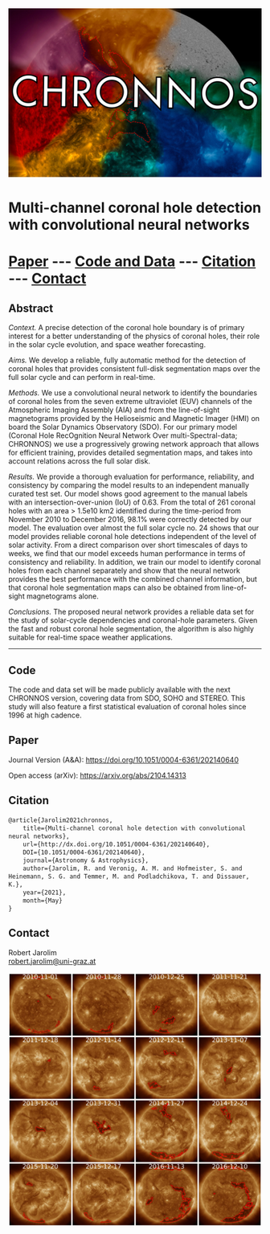 ![](images/title.jpg)
---
# Multi-channel coronal hole detection with convolutional neural networks

# [Paper](#paper) --- [Code and Data](#code) --- [Citation](#citation) --- [Contact](#contact)

## Abstract

_Context._ A precise detection of the coronal hole boundary is of primary interest for a better understanding of the physics of coronal
holes, their role in the solar cycle evolution, and space weather forecasting.

_Aims._ We develop a reliable, fully automatic method for the detection of coronal holes that provides consistent full-disk segmentation
maps over the full solar cycle and can perform in real-time.

_Methods._ We use a convolutional neural network to identify the boundaries of coronal holes from the seven extreme ultraviolet (EUV)
channels of the Atmospheric Imaging Assembly (AIA) and from the line-of-sight magnetograms provided by the Helioseismic and
Magnetic Imager (HMI) on board the Solar Dynamics Observatory (SDO). For our primary model (Coronal Hole RecOgnition Neural
Network Over multi-Spectral-data; CHRONNOS) we use a progressively growing network approach that allows for efficient training,
provides detailed segmentation maps, and takes into account relations across the full solar disk.

_Results._ We provide a thorough evaluation for performance, reliability, and consistency by comparing the model results to an independent
manually curated test set. Our model shows good agreement to the manual labels with an intersection-over-union (IoU) of
0.63. From the total of 261 coronal holes with an area > 1.5e10 km2 identified during the time-period from November 2010 to December
2016, 98.1% were correctly detected by our model. The evaluation over almost the full solar cycle no. 24 shows that our model
provides reliable coronal hole detections independent of the level of solar activity. From a direct comparison over short timescales of
days to weeks, we find that our model exceeds human performance in terms of consistency and reliability. In addition, we train our
model to identify coronal holes from each channel separately and show that the neural network provides the best performance with
the combined channel information, but that coronal hole segmentation maps can also be obtained from line-of-sight magnetograms
alone.

_Conclusions._ The proposed neural network provides a reliable data set for the study of solar-cycle dependencies and coronal-hole
parameters. Given the fast and robust coronal hole segmentation, the algorithm is also highly suitable for real-time space weather
applications.

---

## Code

The code and data set will be made publicly available with the next CHRONNOS version, covering data from SDO, SOHO and STEREO.
This study will also feature a first statistical evaluation of coronal holes since 1996 at high cadence.

## Paper

Journal Version (A&A): https://doi.org/10.1051/0004-6361/202140640

Open access (arXiv): https://arxiv.org/abs/2104.14313

## Citation


```
@article{Jarolim2021chronnos,
    title={Multi-channel coronal hole detection with convolutional neural networks},
    url={http://dx.doi.org/10.1051/0004-6361/202140640}, 
    DOI={10.1051/0004-6361/202140640}, 
    journal={Astronomy & Astrophysics}, 
    author={Jarolim, R. and Veronig, A. M. and Hofmeister, S. and Heinemann, S. G. and Temmer, M. and Podladchikova, T. and Dissauer, K.}, 
    year={2021}, 
    month={May}
}
```

## Contact

Robert Jarolim<br/>
[robert.jarolim@uni-graz.at](mailto:robert.jarolim@uni-graz.at)

![](images/samples.jpg)
